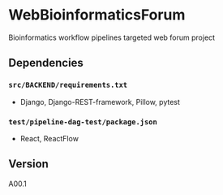 # WebBioinformaticsForum
Bioinformatics workflow pipelines targeted web forum project

## Dependencies
### `src/BACKEND/requirements.txt`
 - Django, Django-REST-framework, Pillow, pytest

### `test/pipeline-dag-test/package.json`
 - React, ReactFlow

## Version
A00.1
